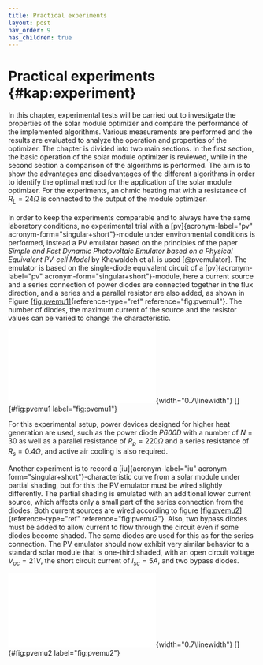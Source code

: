 ```yaml
---
title: Practical experiments
layout: post
nav_order: 9
has_children: true
---
```


# Practical experiments {#kap:experiment}

In this chapter, experimental tests will be carried out to investigate
the properties of the solar module optimizer and compare the performance
of the implemented algorithms. Various measurements are performed and
the results are evaluated to analyze the operation and properties of the
optimizer. The chapter is divided into two main sections. In the first
section, the basic operation of the solar module optimizer is reviewed,
while in the second section a comparison of the algorithms is performed.
The aim is to show the advantages and disadvantages of the different
algorithms in order to identify the optimal method for the application
of the solar module optimizer. For the experiments, an ohmic heating mat
with a resistance of $R_{L}=24\Omega$ is connected to the output of the
module optimizer.\
\
In order to keep the experiments comparable and to always have the same
laboratory conditions, no experimental trial with a
[pv]{acronym-label="pv" acronym-form="singular+short"}-module under
environmental conditions is performed, instead a PV emulator based on
the principles of the paper *Simple and Fast Dynamic Photovoltaic
Emulator based on a Physical Equivalent PV-cell Model* by Khawaldeh et
al. is used [@pvemulator]. The emulator is based on the single-diode
equivalent circuit of a [pv]{acronym-label="pv"
acronym-form="singular+short"}-module, here a current source and a
series connection of power diodes are connected together in the flux
direction, and a series and a parallel resistor are also added, as shown
in Figure [\[fig:pvemu1\]](#fig:pvemu1){reference-type="ref"
reference="fig:pvemu1"}. The number of diodes, the maximum current of
the source and the resistor values can be varied to change the
characteristic.

![image](import/pv_emulator1.pdf){width="0.7\\linewidth"} []{#fig:pvemu1
label="fig:pvemu1"}

For this experimental setup, power devices designed for higher heat
generation are used, such as the power diode *P600D* with a number of
$N=30$ as well as a parallel resistance of $R_{p}=220 \Omega$ and a
series resistance of $R_{s}= 0.4 \Omega$, and active air cooling is also
required. 

Another experiment is to record a [iu]{acronym-label="iu"
acronym-form="singular+short"}-characteristic curve from a solar module
under partial shading, but for this the PV emulator must be wired
slightly differently. The partial shading is emulated with an additional
lower current source, which affects only a small part of the series
connection from the diodes. Both current sources are wired according to
figure [\[fig:pvemu2\]](#fig:pvemu2){reference-type="ref"
reference="fig:pvemu2"}. Also, two bypass diodes must be added to allow
current to flow through the circuit even if some diodes become shaded.
The same diodes are used for this as for the series connection. The PV
emulator should now exhibit very similar behavior to a standard solar
module that is one-third shaded, with an open circuit voltage
$V_{oc}=21V$, the short circuit current of $I_{sc}=5A$, and two bypass
diodes.

![image](import/pv_emulator2.pdf){width="0.7\\linewidth"} []{#fig:pvemu2
label="fig:pvemu2"}
